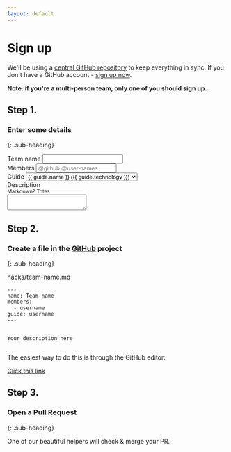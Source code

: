 ```yaml
---
layout: default
---
```


# Sign up

We'll be using a [central GitHub repository](https://github.com/jsoxford/hack) to keep everything in sync.  If you don't have a GitHub account - [sign up now](https://github.com).

__Note: if you're a multi-person team, only one of you should sign up.__

## Step 1.
### Enter some details
{: .sub-heading}

<form id="entry-form">
  <div class="field">
    <label for="name">Team name</label>
    <input type="text" name="name" id="name" placeholder="">
  </div>
  <div class="field">
    <label for="name">Members</label>
    <input type="text" name="members" id="members" placeholder="@github @user-names">
  </div>
  <div class="field">
    <label for="guide">Guide</label>
    <select name="guide" id="guide">
      {% for guide in site.data.guides %}
        <option value="{{ guide.github }}">{{ guide.name }} ({{ guide.technology }})</option>
      {% endfor %}
    </select>
  </div>
  <div class="field">
    <label for="description">Description <div><small>Markdown? Totes</small></div></label>
    <textarea name="description" id="description"></textarea>
  </div>
</form>


## Step 2.
### Create a file in the [GitHub](https://github.com/jsoxford/hack) project
{: .sub-heading}


<!-- ```
---
name: Team name
members:
  - username
guide: username
---

Your description here
``` -->


<div class="file-name" id="gh-filename">hacks/team-name.md</div>
<pre class="file-content"><code id="gh-content">---
name: Team name
members:
  - username
guide: username
---

Your description here</code></pre>

The easiest way to do this is through the GitHub editor:

<a href="#" id="gh-link">Click this link</a>



## Step 3.
### Open a Pull Request
{: .sub-heading}

One of our beautiful helpers will check & merge your PR.

